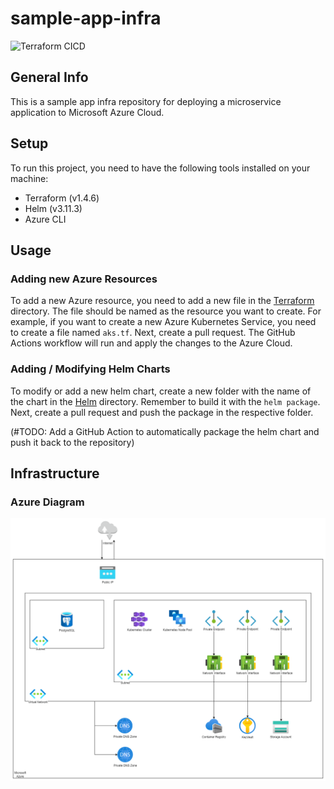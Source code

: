 # sample-app-infra

![Terraform CICD](https://github.com/Retoxx-dev/sample-app-infra/actions/workflows/terraform-cicd.yaml/badge.svg)


## General Info

This is a sample app infra repository for deploying a microservice application to Microsoft Azure Cloud.

## Setup
To run this project, you need to have the following tools installed on your machine:
* Terraform (v1.4.6)
* Helm (v3.11.3)
* Azure CLI

## Usage

### Adding new Azure Resources
To add a new Azure resource, you need to add a new file in the [Terraform](Terraform) directory. The file should be named as the resource you want to create. For example, if you want to create a new Azure Kubernetes Service, you need to create a file named `aks.tf`. Next, create a pull request. The GitHub Actions workflow will run and apply the changes to the Azure Cloud.

### Adding / Modifying Helm Charts
To modify or add a new helm chart, create a new folder with the name of the chart in the [Helm](Helm) directory. Remember to build it with the `helm package`. Next, create a pull request and push the package in the respective folder. 

(#TODO: Add a GitHub Action to automatically package the helm chart and push it back to the repository)

## Infrastructure

### Azure Diagram
![Infrastructure Diagram](SampleAppInfrastructureDiagram.png)